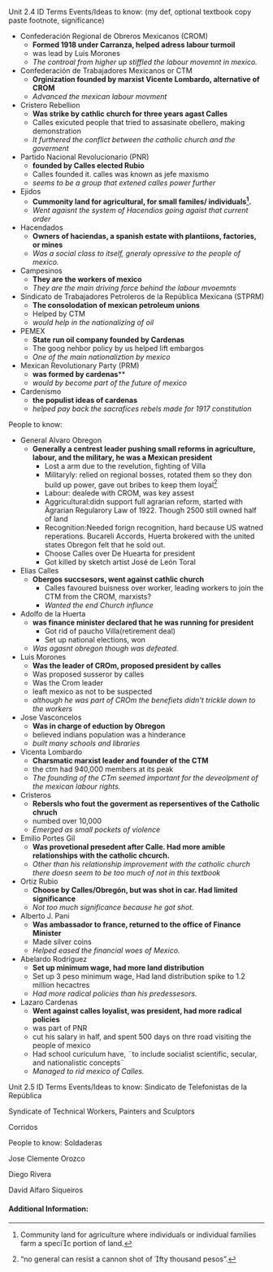 Unit 2.4 ID Terms
Events/Ideas to know: (my def, optional textbook copy paste footnote, significance)
 - Confederación Regional de Obreros Mexicanos (CROM)
	 - **Formed 1918 under Carranza, helped adress labour turmoil**
	 - was lead by Luis Morones
	 - *The controal from higher up stiffled the labour movemnt in mexico.*
 - Confederación de Trabajadores Mexicanos or CTM
	 - **Orginization founded by marxist Vicente Lombardo, alternative of CROM**
	 - *Advanced the mexican labour movment*
 - Cristero Rebellion
	 - **Was strike by cathlic church for three years agast Calles**
	 - Calles exicuted people that tried to assasinate obellero, making demonstration
	 - *It furthered the conflict between the catholic church and the goverment*
 - Partido Nacional Revolucionario (PNR)
	 - **founded by Calles elected Rubio**
	 - Calles founded it. calles was known as jefe maxismo
	 - *seems to be a group that extened calles power further*
 - Ejidos 
	 - **Cummonity land for agricultural, for small familes/ individuals[^2].**
	 - *Went agaisnt the system of Hacendios going agaist that current order*
 - Hacendados
	 - **Owners of haciendas, a spanish estate with plantiions, factories, or mines**
	 - *Was a social class to itself, gneraly opressive to the people of mexico.*
 - Campesinos 
	 - **They are the workers of mexico**
	 - *They are the main driving force behind the labour mvoemnts*
 - Sindicato de Trabajadores Petroleros de la República Mexicana (STPRM)
	 - **The consolodation of mexican petroleum unions**
	 - Helped by CTM
	 - *would help in the nationalizing of oil*
 - PEMEX 
	 - **State run oil company founded by Cardenas**
	 - The goog nehbor policy by us helped lift embargos
	 - *One of the main nationaliztion by mexico*
 - Mexican Revolutionary Party (PRM)
	 - **was formed by cardenas****
	 - *would by become part of the future of mexico*
 - Cardenismo
	 - **the populist ideas of cardenas**
	 - *helped pay back the sacrafices rebels made for 1917 constitution*

People to know:
 - General Alvaro Obregon
	 - **Generally a centrest leader pushing small reforms in agriculture, labour, and the military, he was a Mexican president**
		 - Lost a arm due to the revelution, fighting of Villa
		 - Militaryly: relied on regional bosses, rotated them so they don build up power, gave out bribes to keep them loyal[^1]
		 - Labour: dealede with CROM, was key assest
		 - Aggricultural:didn support full agrarian reform, started with Ägrarian Regularory Law of 1922. Though 2500 still owned half of land
		 - Recognition:Needed forign recognition, hard because US watned reperations. Bucareli Accords, Huerta brokered with the united states Obregon felt that he sold out.
		 - Choose Calles over De Huearta for president
		 - Got killed by sketch artist José de León Toral
 - Elias Calles
	 - **Obergos succsesors, went against cathlic church**
		 - Calles favoured buisness over worker, leading workers to join the CTM from the CROM, marxists?
		 - *Wanted the end Church influnce*
- Adolfo de la Huerta
	 - **was finance minister declared that he was running for president**
		 - Got rid of paucho Villa(retirement deal)
		 - Set up national elections, won
	 - *Was agasnt obregon though was defeated.*
 - Luis Morones
	 - **Was the leader of CROm, proposed president by calles**
	 - Was proposed susseror by calles
	 - Was the Crom leader
	 - leaft mexico as not to be suspected
	 - *although he was part of CROm the benefiets didn't trickle down to the workers*
 - Jose Vasconcelos
	 - **Was in charge of eduction by Obregon**
	 - believed indians population was a hinderance
	 - *built many schools and libraries*
 - Vicenta Lombardo
	 - **Charsmatic marxist leader and founder of the CTM**
	 - the ctm had 940,000 members at its peak
	 - *The founding of the CTm seemed important for the deveolpment of the mexican labour rights.*
- Cristeros
	- **Rebersls who fout the goverment as repersentives of the Catholic chruch**
	- numbed over 10,000
	- *Emerged as small pockets of violence*
- Emilio Portes Gil
	 - **Was provetional presedent after Calle. Had more amible relationships with the catholic chcurch.**
	 - *Other than his relationship improvement with the catholic church there doesn seem to be too much of not in this textbook*
- Ortiz Rubio
	- **Choose by Calles/Obregón, but was shot in car. Had limited significance**
	- *Not too much significance because he got shot.*
- Alberto J. Pani
	 - **Was ambassador to france, returned to the office of Finance Minister**
	 - Made silver coins
	 - *Helped eased the financial woes of Mexico.*
- Abelardo Rodriguez
	 - **Set up minimum wage, had more land distribution**
	 - Set up 3 peso minimum wage, Had land distribution spike to 1.2 million hecactres
	 - *Had more radical policies than his predessesors.*
- Lazaro Cardenas
	 - **Went against calles loyalist, was president, had more radical policies**
	 - was part of PNR
	 - cut his salary in half, and spent 500 days on thre road visiting the people of mexico
	 - Had school curiculum have, ¨to include socialist scientific, secular, and nationalistic concepts¨
	 - *Managed to rid mexico of Calles.*

Unit 2.5 ID Terms
Events/Ideas to know: 
Sindicato de Telefonistas de la República 

Syndicate of Technical Workers, Painters and Sculptors

Corridos


People to know:
Soldaderas

Jose Clemente Orozco

Diego Rivera

David Alfaro Siqueiros


#### Additional Information:
[^1]:“no general can resist a cannon shot of fty thousand pesos”.
[^2]:Community land for agriculture where individuals or individual families farm a specic portion of land.
<!--stackedit_data:
eyJoaXN0b3J5IjpbLTEwMTU0ODIzNjgsMTgzNjI0MzYzLC0yOD
IxOTczODMsMTA1NTMxNTQ0NywtMTA3MjUwMDc3LDE0MDcxOTg3
MjIsNTg5NTExMzI0XX0=
-->